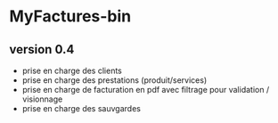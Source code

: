 # MyFactures-bin
## version 0.4
- prise en charge des clients
- prise en charge des prestations (produit/services)
- prise en charge de facturation en pdf avec filtrage pour validation / visionnage
- prise en charge des sauvgardes
